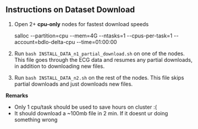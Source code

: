 ## Instructions on Dataset Download

1. Open 2+ **cpu-only** nodes for fastest download speeds

    salloc --partition=cpu --mem=4G --ntasks=1 --cpus-per-task=1 --account=bdlo-delta-cpu --time=01:00:00

2. Run <code>bash INSTALL_DATA_n1_partial_download.sh</code> on one of the nodes. This file goes through the ECG data and resumes any partial downloads, in addition to downloading new files.

3. Run <code>bash INSTALL_DATA_n2.sh</code> on the rest of the nodes. This file skips partial downloads and just downloads new files. 


**Remarks**

 - Only 1 cpu/task should be used to save hours on cluster :(
 - It should download a ~100mb file in 2 min. If it doesnt ur doing something wrong 